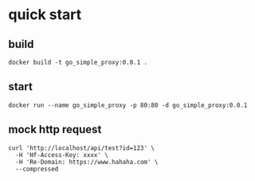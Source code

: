 # quick start


## build 

```shell
docker build -t go_simple_proxy:0.0.1 .
```

## start

```shell
docker run --name go_simple_proxy -p 80:80 -d go_simple_proxy:0.0.1
```

## mock http request

```shell
curl 'http://localhost/api/test?id=123' \
  -H 'Hf-Access-Key: xxxx' \
  -H 'Re-Domain: https://www.hahaha.com' \
  --compressed
```